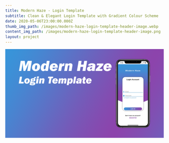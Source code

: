 ```yaml
---
title: Modern Haze - Login Template
subtitle: Clean & Elegant Login Template with Gradient Colour Scheme
date: 2020-05-06T23:00:00.000Z
thumb_img_path: /images/modern-haze-login-template-header-image.webp
content_img_path: /images/modern-haze-login-template-header-image.png
layout: project
---
```

![](/images/modern-haze-login-template-header-image.png)